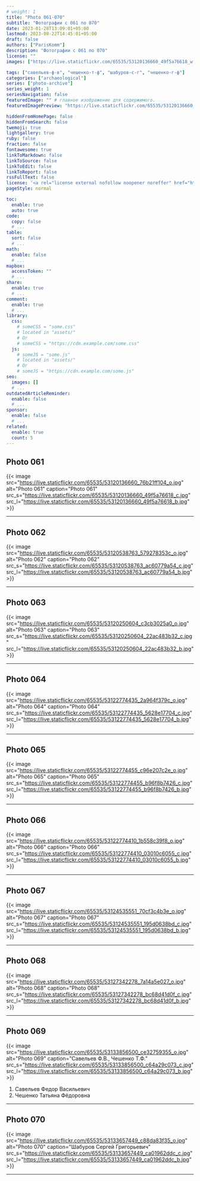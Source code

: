 ```yaml
---
# weight: 1
title: "Photo 061-070"
subtitle: "Фотографии с 061 по 070"
date: 2023-01-28T13:09:01+05:00
lastmod: 2023-08-22T14:45:01+05:00
draft: false
authors: ["ParisKomm"]
description: "Фотографии с 061 по 070"
license: ""
images: ["https://live.staticflickr.com/65535/53120136660_49f5a76618_w.jpg"] # изображения страниц для Open Graph и Twitter Cards.

tags: ["савельев-ф-в", "чешенко-т-ф", "шабуров-с-г", "чешенко-г-ф"]
categories: ["archaeological"]
series: ["photo-archive"]
series_weight: 1
seriesNavigation: false
featuredImage: "" # главное изображение для содержимого.
featuredImagePreview: "https://live.staticflickr.com/65535/53120136660_49f5a76618_b.jpg" # изображение для главной страницы.

hiddenFromHomePage: false
hiddenFromSearch: false
twemoji: true
lightgallery: true
ruby: false
fraction: false
fontawesome: true
linkToMarkdown: false
linkToSource: false
linkToEdit: false
linkToReport: false
rssFullText: false
license: '<a rel="license external nofollow noopener noreffer" href="https://creativecommons.org/licenses/by-nc-nd/4.0/" target="_blank">CC BY-NC-ND 4.0</a>'
pageStyle: normal

toc:
  enable: true
  auto: true
code:
  copy: false
  # ...
table:
  sort: false
  # ...
math:
  enable: false
  # ...
mapbox:
  accessToken: ""
  # ...
share:
  enable: true
  # ...
comment:
  enable: true
  # ...
library:
  css:
    # someCSS = "some.css"
    # located in "assets/"
    # Or
    # someCSS = "https://cdn.example.com/some.css"
  js:
    # someJS = "some.js"
    # located in "assets/"
    # Or
    # someJS = "https://cdn.example.com/some.js"
seo:
  images: []
  # ...
outdatedArticleReminder:
  enable: false
  # ...
sponsor:
  enable: false
  # ...
related:
  enable: true
  count: 5
---
```


<!--more-->

## Photo 061

{{< image src="https://live.staticflickr.com/65535/53120136660_76b21ff104_o.jpg" alt="Photo 061" caption="Photo 061" src_s="https://live.staticflickr.com/65535/53120136660_49f5a76618_c.jpg" src_l="https://live.staticflickr.com/65535/53120136660_49f5a76618_b.jpg" >}}

***

## Photo 062

{{< image src="https://live.staticflickr.com/65535/53120538763_579278353c_o.jpg" alt="Photo 062" caption="Photo 062" src_s="https://live.staticflickr.com/65535/53120538763_ac60779a54_c.jpg" src_l="https://live.staticflickr.com/65535/53120538763_ac60779a54_b.jpg" >}}

***

## Photo 063

{{< image src="https://live.staticflickr.com/65535/53120250604_c3cb3025a0_o.jpg" alt="Photo 063" caption="Photo 063" src_s="https://live.staticflickr.com/65535/53120250604_22ac483b32_c.jpg" src_l="https://live.staticflickr.com/65535/53120250604_22ac483b32_b.jpg" >}}

***

## Photo 064

{{< image src="https://live.staticflickr.com/65535/53122774435_2a964f379c_o.jpg" alt="Photo 064" caption="Photo 064" src_s="https://live.staticflickr.com/65535/53122774435_5628e17704_c.jpg" src_l="https://live.staticflickr.com/65535/53122774435_5628e17704_b.jpg" >}}

***

## Photo 065

{{< image src="https://live.staticflickr.com/65535/53122774455_c96e207c2e_o.jpg" alt="Photo 065" caption="Photo 065" src_s="https://live.staticflickr.com/65535/53122774455_b96f8b7426_c.jpg" src_l="https://live.staticflickr.com/65535/53122774455_b96f8b7426_b.jpg" >}}

***

## Photo 066

{{< image src="https://live.staticflickr.com/65535/53122774410_1b558c39f8_o.jpg" alt="Photo 066" caption="Photo 066" src_s="https://live.staticflickr.com/65535/53122774410_03010c6055_c.jpg" src_l="https://live.staticflickr.com/65535/53122774410_03010c6055_b.jpg" >}}

***

## Photo 067

{{< image src="https://live.staticflickr.com/65535/53124535551_70cf3c4b3e_o.jpg" alt="Photo 067" caption="Photo 067" src_s="https://live.staticflickr.com/65535/53124535551_195d0638bd_c.jpg" src_l="https://live.staticflickr.com/65535/53124535551_195d0638bd_b.jpg" >}}

***

## Photo 068

{{< image src="https://live.staticflickr.com/65535/53127342278_7a14a5e027_o.jpg" alt="Photo 068" caption="Photo 068" src_s="https://live.staticflickr.com/65535/53127342278_bc68d41d0f_c.jpg" src_l="https://live.staticflickr.com/65535/53127342278_bc68d41d0f_b.jpg" >}}

***

## Photo 069

{{< image src="https://live.staticflickr.com/65535/53133856500_ce32759355_o.jpg" alt="Photo 069" caption="Савельев Ф.В., Чешенко Т.Ф." src_s="https://live.staticflickr.com/65535/53133856500_c64a29c073_c.jpg" src_l="https://live.staticflickr.com/65535/53133856500_c64a29c073_b.jpg" >}}

1. Савельев Федор Васильевич
2. Чешенко Татьяна Фёдоровна

***

## Photo 070

{{< image src="https://live.staticflickr.com/65535/53133657449_c88da83f35_o.jpg" alt="Photo 070" caption="Шабуров Сергей Григорьевич" src_s="https://live.staticflickr.com/65535/53133657449_ca01962ddc_c.jpg" src_l="https://live.staticflickr.com/65535/53133657449_ca01962ddc_b.jpg" >}}

***
